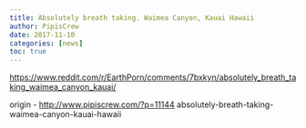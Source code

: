 ```yaml
---
title: Absolutely breath taking. Waimea Canyon, Kauai Hawaii
author: PipisCrew
date: 2017-11-10
categories: [news]
toc: true
---
```


https://www.reddit.com/r/EarthPorn/comments/7bxkyn/absolutely_breath_taking_waimea_canyon_kauai/

origin - http://www.pipiscrew.com/?p=11144 absolutely-breath-taking-waimea-canyon-kauai-hawaii